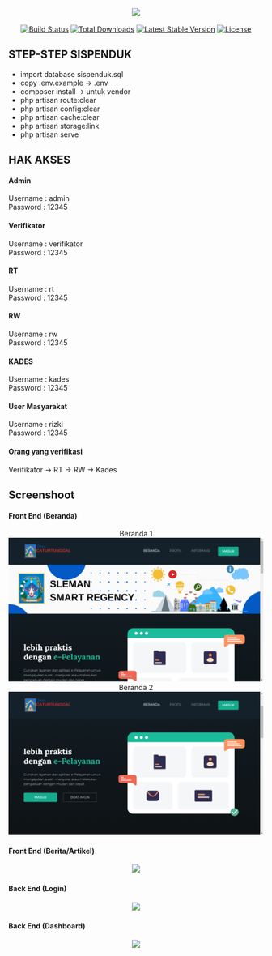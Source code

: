 <p align="center"><a href="https://laravel.com" target="_blank"><img src="https://raw.githubusercontent.com/laravel/art/master/logo-lockup/5%20SVG/2%20CMYK/1%20Full%20Color/laravel-logolockup-cmyk-red.svg" width="400"></a></p>

<p align="center">
<a href="https://travis-ci.org/laravel/framework"><img src="https://travis-ci.org/laravel/framework.svg" alt="Build Status"></a>
<a href="https://packagist.org/packages/laravel/framework"><img src="https://img.shields.io/packagist/dt/laravel/framework" alt="Total Downloads"></a>
<a href="https://packagist.org/packages/laravel/framework"><img src="https://img.shields.io/packagist/v/laravel/framework" alt="Latest Stable Version"></a>
<a href="https://packagist.org/packages/laravel/framework"><img src="https://img.shields.io/packagist/l/laravel/framework" alt="License"></a>
</p>

## STEP-STEP SISPENDUK

- import database sispenduk.sql
- copy .env.example -> .env
- composer install -> untuk vendor
- php artisan route:clear
- php artisan config:clear
- php artisan cache:clear
- php artisan storage:link
- php artisan serve

## HAK AKSES

#### Admin
Username : admin <br>
Password : 12345

#### Verifikator
Username : verifikator <br>
Password : 12345

#### RT
Username : rt <br>
Password : 12345

#### RW
Username : rw <br>
Password : 12345

#### KADES
Username : kades <br>
Password : 12345

#### User Masyarakat
Username : rizki <br>
Password : 12345


#### Orang yang verifikasi

Verifikator -> RT -> RW -> Kades

## Screenshoot

#### Front End (Beranda)
<div style="text-align: center;">
    <ul style="list-style: none; padding: 0;">
        <li> Beranda 1
            <img src="screenshot/beranda 1.png"</img> 
        </li>
        <li> Beranda 2
            <img src="screenshot/beranda 2.png"</img>
        </li>
    </ul>
</div>

#### Front End (Berita/Artikel)
<div align="center">
    <img src="screenshoot/Company-Profile2.png"</img> 
</div>

#### Back End (Login)
<div align="center">
    <img src="screenshoot/Company-Profile-›-Login.png"</img> 
</div>

#### Back End (Dashboard)
<div align="center">
    <img src="screenshoot/Company-Profile-›-Dashboard.png"</img> 
</div>

